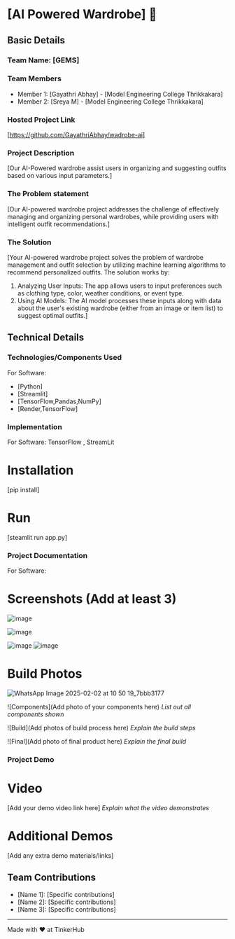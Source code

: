 # [AI Powered Wardrobe] 🎯


## Basic Details
### Team Name: [GEMS]


### Team Members
- Member 1: [Gayathri Abhay] - [Model Engineering College Thrikkakara]
- Member 2: [Sreya M] - [Model Engineering College Thrikkakara]

### Hosted Project Link
[https://github.com/GayathriAbhay/wadrobe-ai]

### Project Description
[Our AI-Powered wardrobe assist users in organizing and suggesting outfits based on various input parameters.]

### The Problem statement
[Our AI-powered wardrobe project addresses the challenge of effectively managing and organizing personal wardrobes, while providing users with intelligent outfit recommendations.]

### The Solution
[Your AI-powered wardrobe project solves the problem of wardrobe management and outfit selection by utilizing machine learning algorithms to recommend personalized outfits. The solution works by:

1) Analyzing User Inputs: The app allows users to input preferences such as clothing type, color, weather conditions, or event type.
2) Using AI Models: The AI model processes these inputs along with data about the user's existing wardrobe (either from an image or item list) to suggest optimal outfits.]

## Technical Details
### Technologies/Components Used
For Software:
- [Python]
- [Streamlit]
- [TensorFlow,Pandas,NumPy]
- [Render,TensorFlow]


### Implementation
For Software: TensorFlow , StreamLit
# Installation
[pip install]

# Run
[steamlit run app.py]

### Project Documentation
For Software:

# Screenshots (Add at least 3)
![image](https://github.com/user-attachments/assets/6c9b24a1-69ad-4492-84c4-52224103ed9f)

![image](https://github.com/user-attachments/assets/82cffcee-ccad-41b9-9250-8bd4d526dada)


![image](https://github.com/user-attachments/assets/83505f54-db36-4922-8fdc-ed7618172ada)
![image](https://github.com/user-attachments/assets/34b8ec7b-3502-4e5a-a503-d865110fbfbb)






# Build Photos
![WhatsApp Image 2025-02-02 at 10 50 19_7bbb3177](https://github.com/user-attachments/assets/1f6de4a7-1659-4066-8159-312be943a074)


![Components](Add photo of your components here)
*List out all components shown*

![Build](Add photos of build process here)
*Explain the build steps*

![Final](Add photo of final product here)
*Explain the final build*

### Project Demo
# Video
[Add your demo video link here]
*Explain what the video demonstrates*

# Additional Demos
[Add any extra demo materials/links]

## Team Contributions
- [Name 1]: [Specific contributions]
- [Name 2]: [Specific contributions]
- [Name 3]: [Specific contributions]

---
Made with ❤️ at TinkerHub
